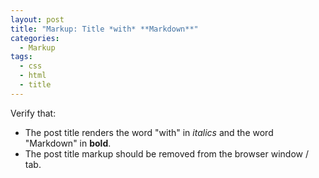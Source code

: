 ```yaml
---
layout: post
title: "Markup: Title *with* **Markdown**"
categories:
  - Markup
tags:
  - css
  - html
  - title
---
```


Verify that:

* The post title renders the word "with" in *italics* and the word "Markdown" in **bold**.
* The post title markup should be removed from the browser window / tab.
